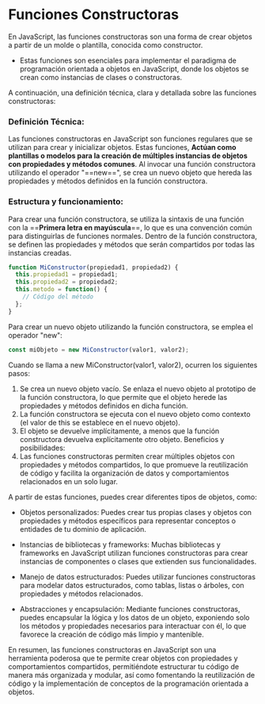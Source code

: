 # Funciones Constructoras

En JavaScript, las funciones constructoras son una forma de crear objetos a partir de un molde o plantilla, conocida como constructor.
+ Estas funciones son esenciales para implementar el paradigma de programación orientada a objetos en JavaScript, donde los objetos se crean como instancias de clases o constructoras.

A continuación, una definición técnica, clara y detallada sobre las funciones constructoras:

### Definición Técnica:
Las funciones constructoras en JavaScript son funciones regulares que se utilizan para crear y inicializar objetos. Estas funciones, **Actúan como plantillas o modelos para la creación de múltiples instancias de objetos con propiedades y métodos comunes**. Al invocar una función constructora utilizando el operador "==new==", se crea un nuevo objeto que hereda las propiedades y métodos definidos en la función constructora.

### Estructura y funcionamiento:
Para crear una función constructora, se utiliza la sintaxis de una función con la ==**Primera letra en mayúscula**==, lo que es una convención común para distinguirlas de funciones normales. Dentro de la función constructora, se definen las propiedades y métodos que serán compartidos por todas las instancias creadas.

```javascript
function MiConstructor(propiedad1, propiedad2) {
  this.propiedad1 = propiedad1;
  this.propiedad2 = propiedad2;
  this.metodo = function() {
    // Código del método
  };
}
```
Para crear un nuevo objeto utilizando la función constructora, se emplea el operador "new":
```javascript
const miObjeto = new MiConstructor(valor1, valor2);
```
Cuando se llama a new MiConstructor(valor1, valor2), ocurren los siguientes pasos:

1. Se crea un nuevo objeto vacío.
Se enlaza el nuevo objeto al prototipo de la función constructora, lo que permite que el objeto herede las propiedades y métodos definidos en dicha función.
2. La función constructora se ejecuta con el nuevo objeto como contexto (el valor de this se establece en el nuevo objeto).
3. El objeto se devuelve implícitamente, a menos que la función constructora devuelva explícitamente otro objeto.
Beneficios y posibilidades:
4. Las funciones constructoras permiten crear múltiples objetos con propiedades y métodos compartidos, lo que promueve la reutilización de código y facilita la organización de datos y comportamientos relacionados en un solo lugar.

A partir de estas funciones, puedes crear diferentes tipos de objetos, como:

+ Objetos personalizados: Puedes crear tus propias clases y objetos con propiedades y métodos específicos para representar conceptos o entidades de tu dominio de aplicación.

+ Instancias de bibliotecas y frameworks: Muchas bibliotecas y frameworks en JavaScript utilizan funciones constructoras para crear instancias de componentes o clases que extienden sus funcionalidades.

+ Manejo de datos estructurados: Puedes utilizar funciones constructoras para modelar datos estructurados, como tablas, listas o árboles, con propiedades y métodos relacionados.

+ Abstracciones y encapsulación: Mediante funciones constructoras, puedes encapsular la lógica y los datos de un objeto, exponiendo solo los métodos y propiedades necesarios para interactuar con él, lo que favorece la creación de código más limpio y mantenible.

En resumen, las funciones constructoras en JavaScript son una herramienta poderosa que te permite crear objetos con propiedades y comportamientos compartidos, permitiéndote estructurar tu código de manera más organizada y modular, así como fomentando la reutilización de código y la implementación de conceptos de la programación orientada a objetos.
